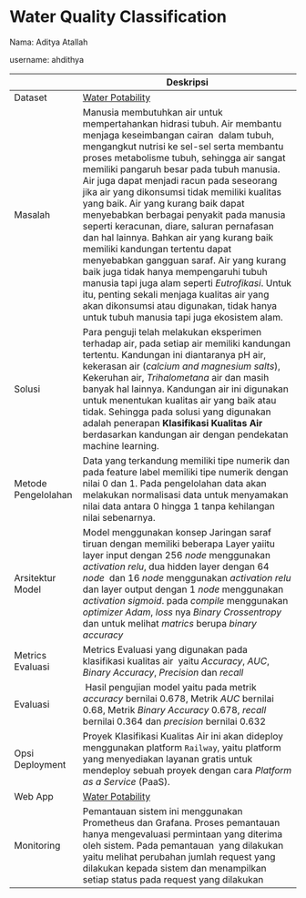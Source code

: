 # Water Quality Classification

Nama: Aditya Atallah

username: ahdithya

| | Deskripsi |
|-|--|
|Dataset| [Water Potability](https://www.kaggle.com/datasets/adityakadiwal/water-potability)  |
| Masalah |Manusia membutuhkan air untuk mempertahankan hidrasi tubuh. Air membantu menjaga keseimbangan cairan  dalam tubuh, mengangkut nutrisi ke sel-sel serta membantu proses metabolisme tubuh, sehingga air sangat memiliki pangaruh besar pada tubuh manusia. Air juga dapat menjadi racun pada seseorang jika air yang dikonsumsi tidak memiliki kualitas yang baik. Air yang kurang baik dapat menyebabkan berbagai penyakit pada manusia seperti keracunan, diare, saluran pernafasan dan hal lainnya. Bahkan air yang kurang baik memiliki kandungan tertentu dapat menyebabkan gangguan saraf. Air yang kurang baik juga tidak hanya mempengaruhi tubuh manusia tapi juga alam seperti _Eutrofikasi_. Untuk itu, penting sekali menjaga kualitas air yang akan dikonsumsi atau digunakan, tidak hanya untuk tubuh manusia tapi juga ekosistem alam.|
| Solusi |Para penguji telah melakukan eksperimen terhadap air, pada setiap air memiliki kandungan tertentu. Kandungan ini diantaranya pH air, kekerasan air (_calcium and magnesium salts_),  Kekeruhan air, _Trihalometana_ air dan masih banyak hal lainnya. Kandungan air ini digunakan untuk menentukan kualitas air yang baik atau tidak. Sehingga pada solusi yang digunakan adalah penerapan **Klasifikasi Kualitas Air** berdasarkan kandungan air dengan pendekatan machine learning.|
| Metode Pengelolahan | Data yang terkandung memiliki tipe numerik dan pada feature label memiliki tipe numerik dengan nilai 0 dan 1. Pada pengelolahan data akan melakukan normalisasi data untuk menyamakan nilai data antara 0 hingga 1 tanpa kehilangan nilai sebenarnya.|
| Arsitektur Model | Model menggunakan konsep Jaringan saraf tiruan dengan memiliki beberapa Layer yaiitu layer input dengan 256 _node_ menggunakan _activation relu_, dua hidden layer dengan 64 _node_  dan 16 _node_ menggunakan _activation relu_ dan layer output dengan 1 _node_ menggunakan _activation sigmoid_. pada _compile_ menggunakan _optimizer_ _Adam_, _loss_ nya _Binary_ _Crossentropy_ dan untuk melihat _matrics_ berupa _binary accuracy_|
| Metrics Evaluasi | Metrics Evaluasi yang digunakan pada klasifikasi kualitas air  yaitu _Accuracy_, _AUC_, _Binary Accuracy_, _Precision_ dan _recall_|
| Evaluasi |  Hasil pengujian model yaitu pada metrik _accuracy_ bernilai 0.678, Metrik _AUC_ bernilai 0.68, Metrik _Binary Accuracy_ 0.678, _recall_ bernilai 0.364 dan _precision_ bernilai 0.632  |
|Opsi Deployment|Proyek Klasifikasi Kualitas Air ini akan dideploy menggunakan platform `Railway`, yaitu platform yang menyediakan layanan gratis untuk mendeploy sebuah proyek dengan cara _Platform as a Service_ (PaaS).|
|Web App|  [Water Potability](https://water-classification.up.railway.app/)|
|Monitoring| Pemantauan sistem ini menggunakan Prometheus dan Grafana. Proses pemantauan hanya mengevaluasi permintaan yang diterima oleh sistem. Pada pemantauan  yang dilakukan yaitu melihat perubahan jumlah request yang dilakukan kepada sistem dan menampilkan setiap status pada request yang dilakukan|



